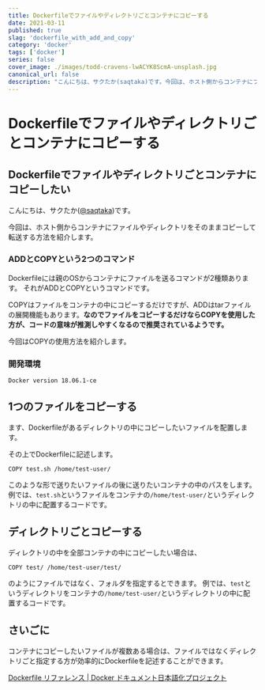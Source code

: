 ```yaml
---
title: Dockerfileでファイルやディレクトリごとコンテナにコピーする
date: 2021-03-11
published: true
slag: 'dockerfile_with_add_and_copy'
category: 'docker'
tags: ['docker']
series: false
cover_image: ./images/todd-cravens-lwACYK8ScmA-unsplash.jpg
canonical_url: false
description: "こんにちは、サクたか(saqtaka)です。今回は、ホスト側からコンテナにファイルやディレクトリをそのままコピーして転送する方法を紹介します。Dockerfileには親のOSからコンテナにファイルを送るコマンドが2種類あります。それがADDとCOPYというコマンドです。"
---
```


# Dockerfileでファイルやディレクトリごとコンテナにコピーする
## Dockerfileでファイルやディレクトリごとコンテナにコピーしたい
こんにちは、サクたか([@saqtaka](https://twitter.com/saqtaka))です。

今回は、ホスト側からコンテナにファイルやディレクトリをそのままコピーして転送する方法を紹介します。

### ADDとCOPYという2つのコマンド
Dockerfileには親のOSからコンテナにファイルを送るコマンドが2種類あります。
それがADDとCOPYというコマンドです。

COPYはファイルをコンテナの中にコピーするだけですが、ADDはtarファイルの展開機能もあります。__なのでファイルをコピーするだけならCOPYを使用した方が、コードの意味が推測しやすくなるので推奨されているようです。__

今回はCOPYの使用方法を紹介します。

### 開発環境
```
Docker version 18.06.1-ce
```

## 1つのファイルをコピーする
ます、Dockerfileがあるディレクトリの中にコピーしたいファイルを配置します。

その上でDockerfileに記述します。

```
COPY test.sh /home/test-user/
```

このような形で送りたいファイルの後に送りたいコンテナの中のパスをします。
例では、`test.sh`というファイルをコンテナの`/home/test-user/`というディレクトリの中に配置するコードです。


## ディレクトリごとコピーする
ディレクトリの中を全部コンテナの中にコピーしたい場合は、

```
COPY test/ /home/test-user/test/
```

のようにファイルではなく、フォルダを指定するとできます。
例では、`test`というディレクトリをコンテナの`/home/test-user/`というディレクトリの中に配置するコードです。

## さいごに
コンテナにコピーしたいファイルが複数ある場合は、ファイルではなくディレクトリごと指定する方が効率的にDockerfileを記述することができます。

[Dockerfile リファレンス | Docker ドキュメント日本語化プロジェクト](http://docs.docker.jp/engine/reference/builder.html)

